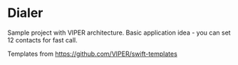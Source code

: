 # Dialer
Sample project with VIPER architecture. Basic application idea - you can set 12 contacts for fast call.

Templates from
https://github.com/VIPER/swift-templates
